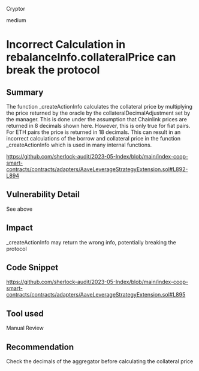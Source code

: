 Cryptor

medium

# Incorrect Calculation in rebalanceInfo.collateralPrice can break the protocol

## Summary
The function _createActionInfo calculates the collateral price by multiplying the price returned by the oracle by the collateralDecimalAdjustment set by the manager. This is done under the assumption that Chainlink prices are returned in 8 decimals shown here. However, this is only true for fiat pairs. For ETH pairs the price is returned in 18 decimals. This can result in an incorrect calculations of the borrow and collateral price in the function _createActionInfo which is used in many internal functions.

https://github.com/sherlock-audit/2023-05-Index/blob/main/index-coop-smart-contracts/contracts/adapters/AaveLeverageStrategyExtension.sol#L892-L894

## Vulnerability Detail

See above

## Impact
_createActionInfo may return the wrong info, potentially breaking the protocol

## Code Snippet

https://github.com/sherlock-audit/2023-05-Index/blob/main/index-coop-smart-contracts/contracts/adapters/AaveLeverageStrategyExtension.sol#L895

## Tool used

Manual Review

## Recommendation

Check the decimals of the aggregator before calculating the collateral price 
